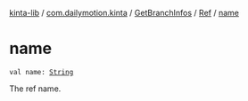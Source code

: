 [kinta-lib](../../../index.md) / [com.dailymotion.kinta](../../index.md) / [GetBranchInfos](../index.md) / [Ref](index.md) / [name](./name.md)

# name

`val name: `[`String`](https://kotlinlang.org/api/latest/jvm/stdlib/kotlin/-string/index.html)

The ref name.

